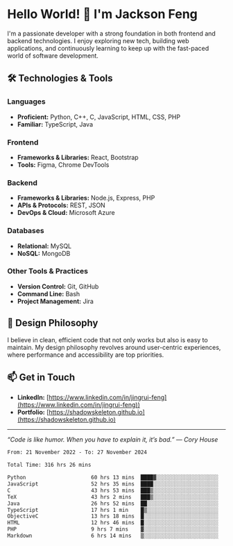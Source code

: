 # Hello World! 👋 I'm Jackson Feng

I'm a passionate developer with a strong foundation in both frontend and backend technologies. I enjoy exploring new tech, building web applications, and continuously learning to keep up with the fast-paced world of software development.

## 🛠 Technologies & Tools

### Languages
- **Proficient:** Python, C++, C, JavaScript, HTML, CSS, PHP
- **Familiar:** TypeScript, Java

### Frontend
- **Frameworks & Libraries:** React, Bootstrap
- **Tools:** Figma, Chrome DevTools

### Backend
- **Frameworks & Libraries:** Node.js, Express, PHP
- **APIs & Protocols:** REST, JSON
- **DevOps & Cloud:** Microsoft Azure

### Databases
- **Relational:** MySQL
- **NoSQL:** MongoDB

### Other Tools & Practices
- **Version Control:** Git, GitHub
- **Command Line:** Bash
- **Project Management:** Jira


## 🎨 Design Philosophy

I believe in clean, efficient code that not only works but also is easy to maintain. My design philosophy revolves around user-centric experiences, where performance and accessibility are top priorities.

## 📫 Get in Touch

- **LinkedIn:** [https://www.linkedin.com/in/jingrui-feng](https://www.linkedin.com/in/jingrui-feng))
- **Portfolio:** [https://shadowskeleton.github.io](https://shadowskeleton.github.io)

---

*“Code is like humor. When you have to explain it, it’s bad.” — Cory House*



<!--START_SECTION:waka-->

```txt
From: 21 November 2022 - To: 27 November 2024

Total Time: 316 hrs 26 mins

Python                     60 hrs 13 mins  ████▓░░░░░░░░░░░░░░░░░░░░   19.03 %
JavaScript                 52 hrs 35 mins  ████░░░░░░░░░░░░░░░░░░░░░   16.62 %
C                          43 hrs 53 mins  ███▒░░░░░░░░░░░░░░░░░░░░░   13.87 %
TeX                        43 hrs 2 mins   ███▒░░░░░░░░░░░░░░░░░░░░░   13.60 %
Java                       26 hrs 52 mins  ██░░░░░░░░░░░░░░░░░░░░░░░   08.49 %
TypeScript                 17 hrs 1 min    █▒░░░░░░░░░░░░░░░░░░░░░░░   05.38 %
ObjectiveC                 13 hrs 18 mins  █░░░░░░░░░░░░░░░░░░░░░░░░   04.20 %
HTML                       12 hrs 46 mins  █░░░░░░░░░░░░░░░░░░░░░░░░   04.04 %
PHP                        9 hrs 7 mins    ▓░░░░░░░░░░░░░░░░░░░░░░░░   02.88 %
Markdown                   6 hrs 14 mins   ▒░░░░░░░░░░░░░░░░░░░░░░░░   01.97 %
```

<!--END_SECTION:waka-->

